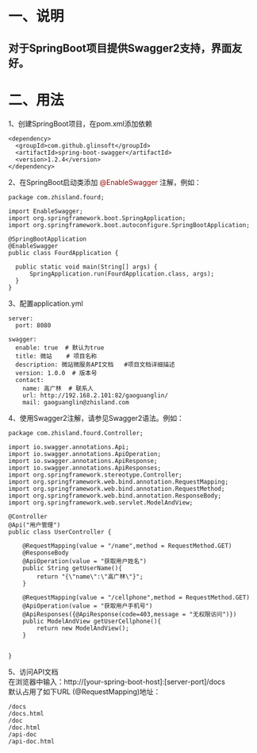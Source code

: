 一、说明
===
对于SpringBoot项目提供Swagger2支持，界面友好。
---
二、用法
===
  1、创建SpringBoot项目，在pom.xml添加依赖  
  ````
  <dependency>  
  	<groupId>com.github.glinsoft</groupId>  
  	<artifactId>spring-boot-swagger</artifactId>  
  	<version>1.2.4</version>  
  </dependency>   
  ````
  2、在SpringBoot启动类添加 <font color=#990000  >@EnableSwagger</font> 注解，例如：  
  ``````
  package com.zhisland.fourd;  
  
  import EnableSwagger;  
  import org.springframework.boot.SpringApplication;  
  import org.springframework.boot.autoconfigure.SpringBootApplication;  
  
  @SpringBootApplication  
  @EnableSwagger  
  public class FourdApplication {  
  
  	public static void main(String[] args) {  
  		SpringApplication.run(FourdApplication.class, args);  
  	}  
  }  
  ``````
  3、配置application.yml
  ````````
  server:  
    port: 8080  
  
  swagger:  
    enable: true  # 默认为true  
    title: 微站    # 项目名称
    description: 微站微服务API文档   #项目文档详细描述
    version: 1.0.0  # 版本号
    contact:  
      name: 高广林  # 联系人
      url: http://192.168.2.101:82/gaoguanglin/  
      mail: gaoguanglin@zhisland.com  
  ````````
  4、使用Swagger2注解，请参见Swagger2语法。例如：  
  ````````
  package com.zhisland.fourd.Controller;  
  
  import io.swagger.annotations.Api;  
  import io.swagger.annotations.ApiOperation;  
  import io.swagger.annotations.ApiResponse;  
  import io.swagger.annotations.ApiResponses;  
  import org.springframework.stereotype.Controller;  
  import org.springframework.web.bind.annotation.RequestMapping;  
  import org.springframework.web.bind.annotation.RequestMethod;  
  import org.springframework.web.bind.annotation.ResponseBody;  
  import org.springframework.web.servlet.ModelAndView;  
  
  @Controller  
  @Api("用户管理")  
  public class UserController {  
  
      @RequestMapping(value = "/name",method = RequestMethod.GET)  
      @ResponseBody  
      @ApiOperation(value = "获取用户姓名")  
      public String getUserName(){  
          return "{\"name\":\"高广林\"}";  
      }  
  
      @RequestMapping(value = "/cellphone",method = RequestMethod.GET)  
      @ApiOperation(value = "获取用户手机号")  
      @ApiResponses({@ApiResponse(code=403,message = "无权限访问")})  
      public ModelAndView getUserCellphone(){  
          return new ModelAndView();  
      }  
  
  
  }  

  ````````
  5、访问API文档  
    在浏览器中输入：http://[your-spring-boot-host]:[server-port]/docs  
    默认占用了如下URL (@RequestMapping)地址： 
     
   
    /docs  
    /docs.html  
    /doc  
    /doc.html
    /api-doc
    /api-doc.html
   
   
  




  
     
     


   
   
     
     
       
       
  
  		

